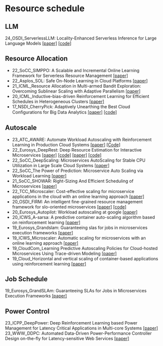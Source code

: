 # Resource schedule

## LLM

24_OSDI_ServerlessLLM: Locality-Enhanced Serverless Inference for Large Language Models [[paper]](https://arxiv.org/abs/2401.14351) [[code]](https://github.com/ServerlessLLM/ServerlessLLM)


## Resource Allocation
- 22_SoCC_SIMPPO: A Scalable and Incremental Online Learning Framework for Serverless Resource Management [[paper]](https://haoran-qiu.com/pdf/socc22.pdf)
- 22_Asplos_SOL: Safe On-Node Learning in Cloud Platforms [[paper]](https://dl.acm.org/doi/pdf/10.1145/3503222.3507704)
- 21_ICML_Resource Allocation in Multi-armed Bandit Exploration: Overcoming Sublinear Scaling with Adaptive Parallelism [[paper]](http://proceedings.mlr.press/v139/thananjeyan21a/thananjeyan21a.pdf)
- 20_ICML_Inductive-bias-driven Reinforcement Learning for Efficient Schedules in Heterogeneous Clusters [[paper]](https://ssbaner2.cs.illinois.edu/publications/icml2020/Paper.pdf)
- 17_NSDI_CherryPick: Adaptively Unearthing the Best Cloud Conﬁgurations for Big Data Analytics [[paper]](https://www.usenix.org/conference/nsdi17/technical-sessions/presentation/alipourfard) [[code]](https://github.com/harvard-cns/cherrypick)


## Autoscale

- 23_ATC_AWARE: Automate Workload Autoscaling with Reinforcement Learning in Production Cloud Systems [[paper]](https://www.usenix.org/system/files/atc23-qiu-haoran.pdf) [[Code]](https://gitlab.engr.illinois.edu/DEPEND/aware)
- 22_Eurosys_DeepRest: Deep Resource Estimation for Interactive Microservices [[paper]](https://dl.acm.org/doi/abs/10.1145/3492321.3519564) [[code]](https://github.com/IBM/api-tracing-app-management)
 [[paper]](https://dl.acm.org/doi/pdf/10.1145/3492321.3519564) [[code]](https://github.com/IBM/api-tracing-app-management)
- 22_SoCC_DeepScaling: Microservices AutoScaling for Stable CPU Utilization in Large Scale Cloud Systems [[paper]](https://dl.acm.org/doi/pdf/10.1145/3542929.3563469)
- 22_SoCC_The Power of Prediction: Microservice Auto Scaling via Workload Learning [[paper]](https://dl.acm.org/doi/abs/10.1145/3542929.3563477)
- 21_SoCC_SHOWAR: Right-Sizing And Efficient Scheduling of Microservices [[paper]](https://dl.acm.org/doi/10.1145/3472883.3486999) 
- 22_TCC_Microscaler: Cost-effective scaling for microservice applications in the cloud with an online learning approach [[paper]](https://ieeexplore.ieee.org/abstract/document/9057418/)
- 20_OSDI_FIRM: An intelligent fine-grained resource management framework for slo-oriented microservices [[paper]](https://www.usenix.org/conference/osdi20/presentation/qiu) [[code]]()
- 20_Eurosys_Autopilot: Workload autoscaling at google [[paper]](https://research.google/pubs/pub49174/)
- 20_ICWS_A-sarsa: A predictive container auto-scaling algorithm based on reinforcement learning [[paper]](https://ieeexplore.ieee.org/document/9284122)
- 19_Eurosys_Grandslam: Guaranteeing slas for jobs in microservices execution frameworks [[paper]](https://dl.acm.org/doi/10.1145/3302424.3303958)
- 19_ICWS_Microscaler: Automatic scaling for microservices with an online learning approach [[paper]](https://ieeexplore.ieee.org/document/8818401/)
- 19_CloudCom_Learning Predictive Autoscaling Policies for Cloud-hosted Microservices Using Trace-driven Modeling [[paper]](https://ieeexplore.ieee.org/document/8968889)
- 19_Cloud_Horizontal and vertical scaling of container-based applications using reinforcement learning [[paper]](https://ieeexplore.ieee.org/document/8814555)


## Job Schedule

19_Eurosys_GrandSLAm: Guaranteeing SLAs for Jobs in Microservices Execution Frameworks [[paper]](https://jeongseob.github.io/papers/kannan_eurosys19.pdf)


## Power Control

23_ICPP_DeepPower: Deep Reinforcement Learning based Power Management for Latency Critical Applications in Multi-core Systems [[paper]](https://yuxiaoba.github.io/publication/deeppower23/deeppower23.pdf)
23_WWW_DDPC: Automated Data-Driven Power-Performance Controller Design on-the-fly for Latency-sensitive Web Services [[paper]](https://dl.acm.org/doi/abs/10.1145/3543507.3583437)
